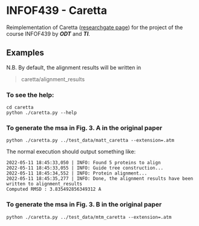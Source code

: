 # INFOF439 - Caretta
Reimplementation of Caretta ([researchgate page](https://www.researchgate.net/publication/340479604_Caretta_-_A_Multiple_Protein_Structure_Alignment_and_Feature_Extraction_Suite)) 
for the project of the course INFOF439 by <i><b>ODT</b></i> and <i><b>TI</b></i>.

## Examples

N.B. By default, the alignment results will be written in 

> caretta/alignment_results

### To see the help:

```
cd caretta
python ./caretta.py --help
```

### To generate the msa in Fig. 3. A in the original paper

```
python ./caretta.py ../test_data/matt_caretta --extension=.atm
```

The normal execution should output something like:
```
2022-05-11 18:45:33,050 | INFO: Found 5 proteins to align
2022-05-11 18:45:33,055 | INFO: Guide tree construction...
2022-05-11 18:45:34,552 | INFO: Protein alignment...
2022-05-11 18:45:35,277 | INFO: Done, the alignment results have been written to alignment_results
Computed RMSD : 3.835492856349312 A
```

### To generate the msa in Fig. 3. B in the original paper

```
python ./caretta.py ../test_data/mtm_caretta --extension=.atm
```

